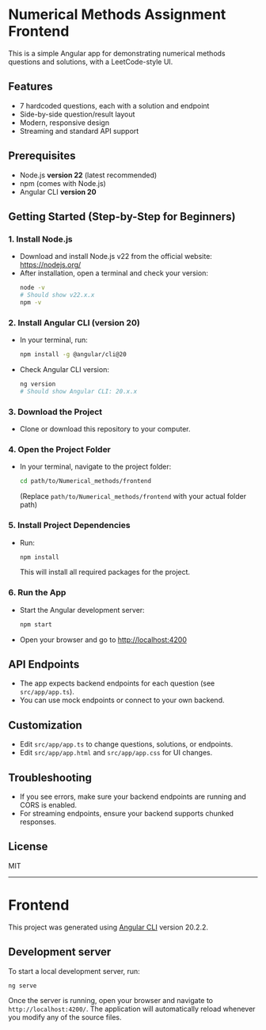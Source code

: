 # Numerical Methods Assignment Frontend

This is a simple Angular app for demonstrating numerical methods questions and solutions, with a LeetCode-style UI.

## Features
- 7 hardcoded questions, each with a solution and endpoint
- Side-by-side question/result layout
- Modern, responsive design
- Streaming and standard API support

## Prerequisites
- Node.js **version 22** (latest recommended)
- npm (comes with Node.js)
- Angular CLI **version 20**

## Getting Started (Step-by-Step for Beginners)

### 1. Install Node.js
- Download and install Node.js v22 from the official website: https://nodejs.org/
- After installation, open a terminal and check your version:
  ```sh
  node -v
  # Should show v22.x.x
  npm -v
  ```

### 2. Install Angular CLI (version 20)
- In your terminal, run:
  ```sh
  npm install -g @angular/cli@20
  ```
- Check Angular CLI version:
  ```sh
  ng version
  # Should show Angular CLI: 20.x.x
  ```

### 3. Download the Project
- Clone or download this repository to your computer.

### 4. Open the Project Folder
- In your terminal, navigate to the project folder:
  ```sh
  cd path/to/Numerical_methods/frontend
  ```
  (Replace `path/to/Numerical_methods/frontend` with your actual folder path)

### 5. Install Project Dependencies
- Run:
  ```sh
  npm install
  ```
  This will install all required packages for the project.

### 6. Run the App
- Start the Angular development server:
  ```sh
  npm start
  ```
- Open your browser and go to [http://localhost:4200](http://localhost:4200)

## API Endpoints
- The app expects backend endpoints for each question (see `src/app/app.ts`).
- You can use mock endpoints or connect to your own backend.

## Customization
- Edit `src/app/app.ts` to change questions, solutions, or endpoints.
- Edit `src/app/app.html` and `src/app/app.css` for UI changes.

## Troubleshooting
- If you see errors, make sure your backend endpoints are running and CORS is enabled.
- For streaming endpoints, ensure your backend supports chunked responses.

## License
MIT

---

# Frontend

This project was generated using [Angular CLI](https://github.com/angular/angular-cli) version 20.2.2.

## Development server

To start a local development server, run:

```bash
ng serve
```

Once the server is running, open your browser and navigate to `http://localhost:4200/`. The application will automatically reload whenever you modify any of the source files.
